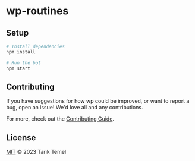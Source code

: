 # wp-routines

## Setup

```sh
# Install dependencies
npm install

# Run the bot
npm start
```

## Contributing

If you have suggestions for how wp could be improved, or want to report a bug, open an issue! We'd love all and any contributions.

For more, check out the [Contributing Guide](CONTRIBUTING.md).

## License

[MIT](LICENSE) © 2023 Tarık Temel